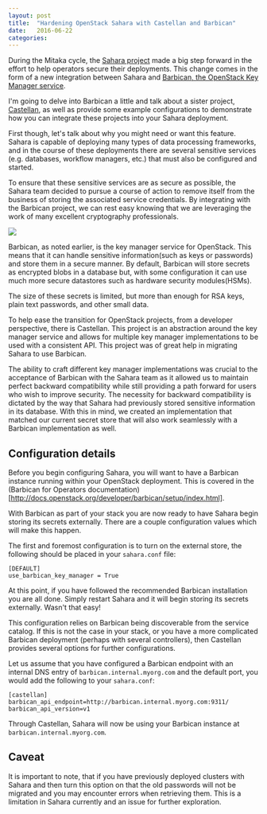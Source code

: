 ```yaml
---
layout: post
title:  "Hardening OpenStack Sahara with Castellan and Barbican"
date:   2016-06-22
categories:
---
```


During the Mitaka cycle, the
[Sahara project](http://docs.openstack.org/developer/sahara/index.html) made
a big step forward in the effort to help operators secure their deployments.
This change comes in the form of a new integration between Sahara and
[Barbican, the OpenStack Key Manager service](http://docs.openstack.org/developer/barbican/).

I'm going to delve into Barbican a little and talk about a sister project,
[Castellan](http://docs.openstack.org/developer/castellan/), as well as
provide some example configurations to demonstrate how you can integrate
these projects into your Sahara deployment.

First though, let's talk about why you might need or want this feature.
Sahara is capable of deploying many types of data processing frameworks,
and in the course of these deployments there are several sensitive services
(e.g. databases, workflow managers, etc.) that must also be configured and
started.

To ensure that these sensitive services are as secure as possible, the
Sahara team decided to pursue a course of action to remove itself from the
business of storing the associated service credentials. By integrating with
the Barbican project, we can rest easy knowing that we are leveraging the
work of many excellent cryptography professionals.

<img class="center" src="http://i.imgur.com/SKMsxgx.png">

Barbican, as noted earlier, is the key manager service for OpenStack. This
means that it can handle sensitive information(such as keys or passwords) and
store them in a secure manner. By default, Barbican will store secrets as
encrypted blobs in a database but, with some configuration it can use much
more secure datastores such as hardware security modules(HSMs).

The size of these secrets is limited, but more than enough for RSA keys,
plain text passwords, and other small data.

To help ease the transition for OpenStack projects, from a developer
perspective, there is Castellan. This project is an abstraction around the
key manager service and allows for multiple key manager implementations to
be used with a consistent API. This project was of great help in migrating
Sahara to use Barbican.

The ability to craft different key manager implementations was crucial to the
acceptance of Barbican with the Sahara team as it allowed us to maintain
perfect backward compatibility while still providing a path forward for users
who wish to improve security. The necessity for backward compatibility is
dictated by the way that Sahara had previously stored sensitive information
in its database. With this in mind, we created an implementation that matched
our current secret store that will also work seamlessly with a Barbican
implementation as well.

## Configuration details

Before you begin configuring Sahara, you will want to have a Barbican
instance running within your OpenStack deployment. This is covered in the
(Barbican for Operators documentation)[http://docs.openstack.org/developer/barbican/setup/index.html].

With Barbican as part of your stack you are now ready to have Sahara begin
storing its secrets externally. There are a couple configuration values
which will make this happen.

The first and foremost configuration is to turn on the external store, the
following should be placed in your `sahara.conf` file:

```
[DEFAULT]
use_barbican_key_manager = True
```

At this point, if you have followed the recommended Barbican installation
you are all done. Simply restart Sahara and it will begin storing its
secrets externally. Wasn't that easy!

This configuration relies on Barbican being discoverable from the service
catalog. If this is not the case in your stack, or you have a more
complicated Barbican deployment (perhaps with several controllers), then
Castellan provides several options for further configurations.

Let us assume that you have configured a Barbican endpoint with an internal
DNS entry of `barbican.internal.myorg.com` and the default port, you would
add the following to your `sahara.conf`:

```
[castellan]
barbican_api_endpoint=http://barbican.internal.myorg.com:9311/
barbican_api_version=v1
```

Through Castellan, Sahara will now be using your Barbican instance at
`barbican.internal.myorg.com`.

## Caveat

It is important to note, that if you have previously deployed clusters with
Sahara and then turn this option on that the old passwords will not be
migrated and you may encounter errors when retrieving them. This is a
limitation in Sahara currently and an issue for further exploration.
